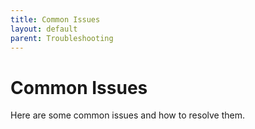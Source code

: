 ```yaml
---
title: Common Issues
layout: default
parent: Troubleshooting
---
```

# Common Issues

Here are some common issues and how to resolve them.